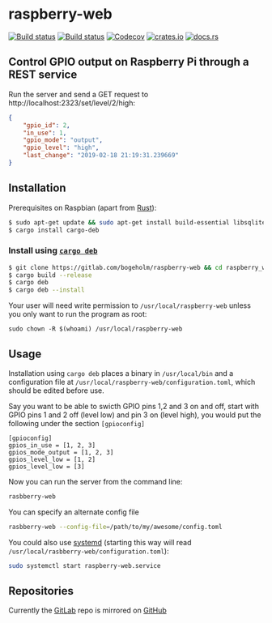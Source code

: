 # raspberry-web 
[![Build status](https://gitlab.com/bogeholm/raspberry-web/badges/master/build.svg)](https://gitlab.com/bogeholm/raspberry-web/) 
[![Build status](https://api.travis-ci.com/bogeholm/raspberry-web.svg?branch=master
)](https://travis-ci.com/bogeholm/raspberry-web) 
[![Codecov](https://codecov.io/gh/bogeholm/raspberry-web/branch/master/graph/badge.svg)](https://codecov.io/gh/bogeholm/raspberry-web) 
[![crates.io](https://img.shields.io/crates/v/raspberry-web.svg)](https://crates.io/crates/raspberry-web) 
[![docs.rs](https://docs.rs/raspberry-web/badge.svg)](https://docs.rs/crate/raspberry-web/)



## Control GPIO output on Raspberry Pi through a REST service 
Run the server and send a GET request to http://localhost:2323/set/level/2/high:
```json
{
    "gpio_id": 2,
    "in_use": 1,
    "gpio_mode": "output",
    "gpio_level": "high",
    "last_change": "2019-02-18 21:19:31.239669"
}
```

## Installation
Prerequisites on Raspbian (apart from [Rust](https://www.rust-lang.org/tools/install)):
```bash
$ sudo apt-get update && sudo apt-get install build-essential libsqlite3-dev
$ cargo install cargo-deb
```

### Install using [`cargo deb`](https://github.com/mmstick/cargo-deb)
```bash
$ git clone https://gitlab.com/bogeholm/raspberry-web && cd raspberry_web
$ cargo build --release
$ cargo deb
$ cargo deb --install
```
Your user will need write permission to `/usr/local/raspberry-web` unless you only want to run the program as root:
```
sudo chown -R $(whoami) /usr/local/raspberry-web
```

## Usage
Installation using `cargo deb` places a binary in `/usr/local/bin` and a configuration file at `/usr/local/raspberry-web/configuration.toml`, which should be edited before use.

Say you want to be able to swicth GPIO pins 1,2 and 3 on and off, start with GPIO pins 1 and 2 off (level low) and pin 3 on (level high), you would put the following under the section `[gpioconfig]`
```
[gpioconfig]
gpios_in_use = [1, 2, 3]
gpios_mode_output = [1, 2, 3]
gpios_level_low = [1, 2]
gpios_level_low = [3]
```

Now you can run the server from the command line:
```bash
rasbberry-web
```

You can specify an alternate config file
```bash
rasbberry-web --config-file=/path/to/my/awesome/config.toml
```

You could also use [systemd](https://wiki.debian.org/systemd) (starting this way will read `/usr/local/rasbberry-web/configuration.toml`):
```bash
sudo systemctl start raspberry-web.service
```


## Repositories
Currently the [GitLab](https://gitlab.com/bogeholm/raspberry-web) repo is mirrored on [GitHub](https://github.com/bogeholm/raspberry-web)